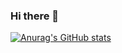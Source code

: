 ### Hi there 👋

[![Anurag's GitHub stats](https://github-readme-stats.vercel.app/api?username=pat-liemo)](https://github.com/pat-liemo/github-readme-stats)
<!--
**pat-liemo/pat-liemo** is a ✨ _special_ ✨ repository because its `README.md` (this file) appears on your GitHub profile.

Here are some ideas to get you started:

- 🔭 I’m currently working on ...
- 🌱 I’m currently learning ...
- 👯 I’m looking to collaborate on ...
- 🤔 I’m looking for help with ...
- 💬 Ask me about ...
- 📫 How to reach me: ...
- 😄 Pronouns: ...
- ⚡ Fun fact: ...
-->



